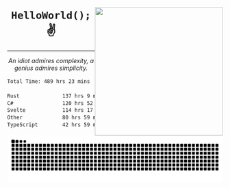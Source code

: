 <div text-align="center">
    <img src="https://i.imgur.com/h1q15Kt.gife" align="right" width="299" height="299">
    <h1 align="center"><code>HelloWorld();</code> ✌️</h1>
    <hr>
    <p align="center"><i>An idiot admires complexity, a genius admires simplicity.</i></p>
</div>

<!--START_SECTION:waka-->

```txt
Total Time: 489 hrs 23 mins

Rust              137 hrs 9 mins  ██████░░░░░░░░░░░░░░░░░░░   24.05 %
C#                120 hrs 52 mins █████▒░░░░░░░░░░░░░░░░░░░   21.19 %
Svelte            114 hrs 17 mins █████░░░░░░░░░░░░░░░░░░░░   20.04 %
Other             80 hrs 59 mins  ███▓░░░░░░░░░░░░░░░░░░░░░   14.20 %
TypeScript        42 hrs 59 mins  ██░░░░░░░░░░░░░░░░░░░░░░░   07.54 %
```

<!--END_SECTION:waka-->

<picture>
  <source media="(prefers-color-scheme: dark)" srcset="https://raw.githubusercontent.com/Somfic/Somfic/main/github-contribution-grid-snake-dark.svg">
  <source media="(prefers-color-scheme: light)" srcset="https://raw.githubusercontent.com/Somfic/Somfic/main/github-contribution-grid-snake.svg">
  <img alt="github contribution grid snake animation" src="https://raw.githubusercontent.com/Somfic/Somfic/main/github-contribution-grid-snake.svg">
</picture>
